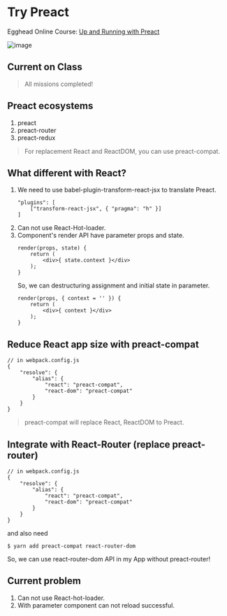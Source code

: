 # Try Preact

Egghead Online Course: [Up and Running with Preact](https://egghead.io/courses/up-and-running-with-preact)

![image](https://rawgit.com/mvpdw06/try-preact/master/img/preact.png)

## Current on Class

> All missions completed!

## Preact ecosystems

1. preact
2. preact-router
3. preact-redux

> For replacement React and ReactDOM, you can use preact-compat.

## What different with React?

1. We need to use babel-plugin-transform-react-jsx to translate Preact.
    ```
    "plugins": [
        ["transform-react-jsx", { "pragma": "h" }]
    ]
    ```
2. Can not use React-Hot-loader.
3. Component's render API have parameter props and state.
    ```
    render(props, state) {
        return (
            <div>{ state.context }</div>
        );
    }
    ```
    So, we can destructuring assignment and initial state in parameter.
    ```
    render(props, { context = '' }) {
        return (
            <div>{ context }</div>
        );
    }
    ```

## Reduce React app size with preact-compat

```
// in webpack.config.js
{
    "resolve": {
        "alias": {
            "react": "preact-compat",
            "react-dom": "preact-compat"
        }
    }
}
```

> preact-compat will replace React, ReactDOM to Preact.

## Integrate with React-Router (replace preact-router)

```
// in webpack.config.js
{
    "resolve": {
        "alias": {
            "react": "preact-compat",
            "react-dom": "preact-compat"
        }
    }
}
```

and also need

```
$ yarn add preact-compat react-router-dom
```

So, we can use react-router-dom API in my App without preact-router!

## Current problem

1. Can not use React-hot-loader.
2. With parameter component can not reload successful.
